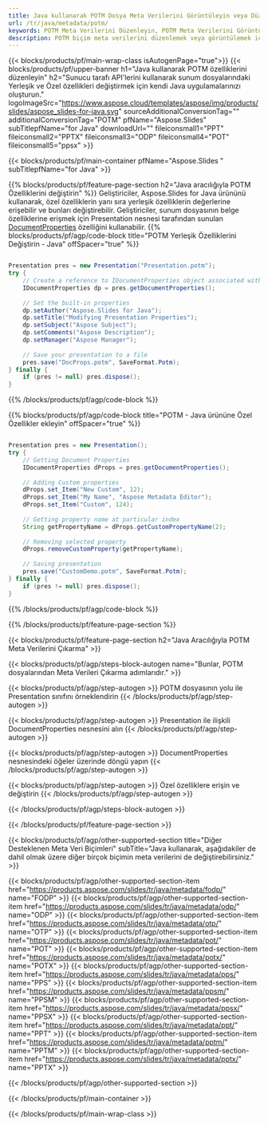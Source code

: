 ```yaml
---
title: Java kullanarak POTM Dosya Meta Verilerini Görüntüleyin veya Düzenleyin
url: /tr/java/metadata/potm/
keywords: POTM Meta Verilerini Düzenleyin, POTM Meta Verilerini Görüntüleyin, POTM özelliklerini düzenleyin, POTM özelliklerini görüntüleyin
description: POTM biçim meta verilerini düzenlemek veya görüntülemek için Java kaynak kodu.
---
```


{{< blocks/products/pf/main-wrap-class isAutogenPage="true">}}
{{< blocks/products/pf/upper-banner h1="Java kullanarak POTM özelliklerini düzenleyin" h2="Sunucu tarafı API'lerini kullanarak sunum dosyalarındaki Yerleşik ve Özel özellikleri değiştirmek için kendi Java uygulamalarınızı oluşturun." logoImageSrc="https://www.aspose.cloud/templates/aspose/img/products/slides/aspose_slides-for-java.svg" sourceAdditionalConversionTag="" additionalConversionTag="POTM" pfName="Aspose.Slides" subTitlepfName="for Java" downloadUrl="" fileiconsmall1="PPT" fileiconsmall2="PPTX" fileiconsmall3="ODP" fileiconsmall4="POT" fileiconsmall5="ppsx" >}}

{{< blocks/products/pf/main-container pfName="Aspose.Slides " subTitlepfName="for Java" >}}

{{% blocks/products/pf/feature-page-section  h2="Java aracılığıyla POTM Özelliklerini değiştirin" %}}
Geliştiriciler, Aspose.Slides for Java ürününü kullanarak, özel özelliklerin yanı sıra yerleşik özelliklerin değerlerine erişebilir ve bunları değiştirebilir. Geliştiriciler, sunum dosyasının belge özelliklerine erişmek için Presentation nesnesi tarafından sunulan [DocumentProperties](https://reference.aspose.com/slides/java/com.aspose.slides/documentproperties/) özelliğini kullanabilir.
{{% blocks/products/pf/agp/code-block title="POTM Yerleşik Özelliklerini Değiştirin - Java" offSpacer="true" %}}

```java

Presentation pres = new Presentation("Presentation.potm");
try {
    // Create a reference to IDocumentProperties object associated with Presentation
    IDocumentProperties dp = pres.getDocumentProperties();
    
    // Set the built-in properties
    dp.setAuthor("Aspose.Slides for Java");
    dp.setTitle("Modifying Presentation Properties");
    dp.setSubject("Aspose Subject");
    dp.setComments("Aspose Description");
    dp.setManager("Aspose Manager");
    
    // Save your presentation to a file
    pres.save("DocProps.potm", SaveFormat.Potm);
} finally {
    if (pres != null) pres.dispose();
}
```

{{% /blocks/products/pf/agp/code-block %}}

{{% blocks/products/pf/agp/code-block title="POTM - Java ürününe Özel Özellikler ekleyin" offSpacer="true" %}}

```java

Presentation pres = new Presentation();
try {
    // Getting Document Properties
    IDocumentProperties dProps = pres.getDocumentProperties();
    
    // Adding Custom properties
    dProps.set_Item("New Custom", 12);
    dProps.set_Item("My Name", "Aspose Metadata Editor");
    dProps.set_Item("Custom", 124);
    
    // Getting property name at particular index
    String getPropertyName = dProps.getCustomPropertyName(2);
    
    // Removing selected property
    dProps.removeCustomProperty(getPropertyName);
    
    // Saving presentation
    pres.save("CustomDemo.potm", SaveFormat.Potm);
} finally {
    if (pres != null) pres.dispose();
}
```

{{% /blocks/products/pf/agp/code-block %}}

{{% /blocks/products/pf/feature-page-section %}}

{{< blocks/products/pf/feature-page-section  h2="Java Aracılığıyla POTM Meta Verilerini Çıkarma" >}}

{{< blocks/products/pf/agp/steps-block-autogen name="Bunlar, POTM dosyalarından Meta Verileri Çıkarma adımlarıdır." >}}

{{< blocks/products/pf/agp/step-autogen >}}
POTM dosyasının yolu ile Presentation sınıfını örneklendirin
{{< /blocks/products/pf/agp/step-autogen >}}

{{< blocks/products/pf/agp/step-autogen >}}
Presentation ile ilişkili DocumentProperties nesnesini alın
{{< /blocks/products/pf/agp/step-autogen >}}

{{< blocks/products/pf/agp/step-autogen >}}
DocumentProperties nesnesindeki öğeler üzerinde döngü yapın
{{< /blocks/products/pf/agp/step-autogen >}}

{{< blocks/products/pf/agp/step-autogen >}}
Özel özelliklere erişin ve değiştirin
{{< /blocks/products/pf/agp/step-autogen >}}

{{< /blocks/products/pf/agp/steps-block-autogen >}}

{{< /blocks/products/pf/feature-page-section >}}

{{< blocks/products/pf/agp/other-supported-section title="Diğer Desteklenen Meta Veri Biçimleri" subTitle="Java kullanarak, aşağıdakiler de dahil olmak üzere diğer birçok biçimin meta verilerini de değiştirebilirsiniz." >}}

{{< blocks/products/pf/agp/other-supported-section-item href="https://products.aspose.com/slides/tr/java/metadata/fodp/" name="FODP" >}}
{{< blocks/products/pf/agp/other-supported-section-item href="https://products.aspose.com/slides/tr/java/metadata/odp/" name="ODP" >}}
{{< blocks/products/pf/agp/other-supported-section-item href="https://products.aspose.com/slides/tr/java/metadata/otp/" name="OTP" >}}
{{< blocks/products/pf/agp/other-supported-section-item href="https://products.aspose.com/slides/tr/java/metadata/pot/" name="POT" >}}
{{< blocks/products/pf/agp/other-supported-section-item href="https://products.aspose.com/slides/tr/java/metadata/potx/" name="POTX" >}}
{{< blocks/products/pf/agp/other-supported-section-item href="https://products.aspose.com/slides/tr/java/metadata/pps/" name="PPS" >}}
{{< blocks/products/pf/agp/other-supported-section-item href="https://products.aspose.com/slides/tr/java/metadata/ppsm/" name="PPSM" >}}
{{< blocks/products/pf/agp/other-supported-section-item href="https://products.aspose.com/slides/tr/java/metadata/ppsx/" name="PPSX" >}}
{{< blocks/products/pf/agp/other-supported-section-item href="https://products.aspose.com/slides/tr/java/metadata/ppt/" name="PPT" >}}
{{< blocks/products/pf/agp/other-supported-section-item href="https://products.aspose.com/slides/tr/java/metadata/pptm/" name="PPTM" >}}
{{< blocks/products/pf/agp/other-supported-section-item href="https://products.aspose.com/slides/tr/java/metadata/pptx/" name="PPTX" >}}


{{< /blocks/products/pf/agp/other-supported-section >}}

{{< /blocks/products/pf/main-container >}}
    
{{< /blocks/products/pf/main-wrap-class >}}